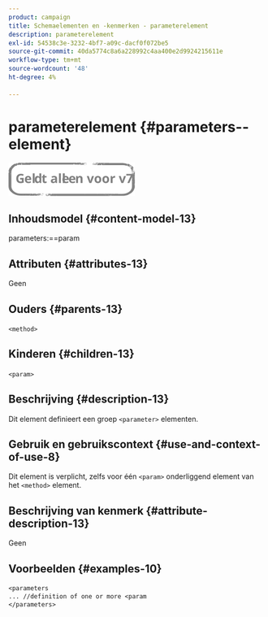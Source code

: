 ```yaml
---
product: campaign
title: Schemaelementen en -kenmerken - parameterelement
description: parameterelement
exl-id: 54538c3e-3232-4bf7-a09c-dacf0f072be5
source-git-commit: 40da5774c8a6a228992c4aa400e2d9924215611e
workflow-type: tm+mt
source-wordcount: '48'
ht-degree: 4%

---
```


# parameterelement {#parameters--element}

![](../../../assets/v7-only.svg)

## Inhoudsmodel {#content-model-13}

parameters:==param

## Attributen {#attributes-13}

Geen

## Ouders {#parents-13}

`<method>`

## Kinderen {#children-13}

`<param>`

## Beschrijving {#description-13}

Dit element definieert een groep `<parameter>`  elementen.

## Gebruik en gebruikscontext {#use-and-context-of-use-8}

Dit element is verplicht, zelfs voor één `<param>` onderliggend element van het `<method>`  element.

## Beschrijving van kenmerk {#attribute-description-13}

Geen

## Voorbeelden {#examples-10}

```
<parameters
... //definition of one or more <param
</parameters>
```
